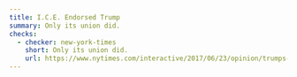 ```yaml
---
title: I.C.E. Endorsed Trump
summary: Only its union did.
checks:
  - checker: new-york-times
    short: Only its union did.
    url: https://www.nytimes.com/interactive/2017/06/23/opinion/trumps-lies.html
---
```


